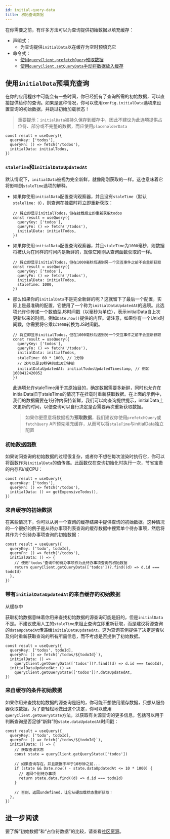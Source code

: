 ```yaml
---
id: initial-query-data
title: 初始查询数据
---
```


在你需要之前，有许多方法可以为查询提供初始数据以填充缓存：

- 声明式：
  - 为查询提供`initialData`以在缓存为空时预填充它
- 命令式：
  - [使用`queryClient.prefetchQuery`预取数据](../guides/prefetching)
  - [使用`queryClient.setQueryData`手动将数据放入缓存](../guides/prefetching)

## 使用`initialData`预填充查询

在你的应用程序中可能会有一些时间，你已经拥有了查询所需的初始数据，可以直接提供给你的查询。如果是这种情况，你可以使用`config.initialData`选项来设置查询的初始数据，并跳过初始加载状态！

> 重要提示：`initialData`被持久保存到缓存中，因此不建议为此选项提供占位符、部分或不完整的数据，而应使用`placeholderData`

[//]: # '示例'

```tsx
const result = useQuery({
  queryKey: ['todos'],
  queryFn: () => fetch('/todos'),
  initialData: initialTodos,
})
```

[//]: # '示例'

### `staleTime`和`initialDataUpdatedAt`

默认情况下，`initialData`被视为完全新鲜，就像刚刚获取的一样。这也意味着它将影响到`staleTime`选项的解释。

- 如果你使用`initialData`配置查询观察器，并且没有`staleTime`（默认`staleTime: 0`），则查询在挂载时将立即重新获取：

  [//]: # '示例2'

  ```tsx
  // 将立即显示initialTodos，但在挂载后立即重新获取todos
  const result = useQuery({
    queryKey: ['todos'],
    queryFn: () => fetch('/todos'),
    initialData: initialTodos,
  })
  ```

  [//]: # '示例2'

- 如果你使用`initialData`配置查询观察器，并且`staleTime`为`1000`毫秒，则数据将被认为在同样的时间内是新鲜的，就像它刚刚从查询函数获取的一样。

  [//]: # '示例3'

  ```tsx
  // 将立即显示initialTodos，但在1000毫秒后遇到另一个交互事件之前不会重新获取
  const result = useQuery({
    queryKey: ['todos'],
    queryFn: () => fetch('/todos'),
    initialData: initialTodos,
    staleTime: 1000,
  })
  ```

  [//]: # '示例3'

- 那么如果你的`initialData`不是完全新鲜的呢？这就留下了最后一个配置，实际上是最准确的配置，它使用了一个称为`initialDataUpdatedAt`的选项。此选项允许你传递一个数值型JS时间戳（以毫秒为单位），表示initialData自上次更新以来的时间，例如`Date.now()`提供的内容。请注意，如果你有一个Unix时间戳，你需要将它乘以`1000`转换为JS时间戳。

  [//]: # '示例4'

  ```tsx
  // 将立即显示initialTodos，但在1000毫秒后遇到另一个交互事件之前不会重新获取
  const result = useQuery({
    queryKey: ['todos'],
    queryFn: () => fetch('/todos'),
    initialData: initialTodos,
    staleTime: 60 * 1000, // 1分钟
    // 这可以是10秒钟前或10分钟前
    initialDataUpdatedAt: initialTodosUpdatedTimestamp, // 例如 1608412420052
  })
  ```

  [//]: # '示例4'

  此选项允许staleTime用于其原始目的，确定数据需要多新鲜，同时也允许在initialData旧于staleTime的情况下在挂载时重新获取数据。在上面的示例中，我们的数据需要在1分钟内保持新鲜，我们可以向查询提供提示，initialData上次更新的时间，以便查询可以自行决定是否需要再次重新获取数据。

  > 如果你更愿意将数据视为**预取数据**，我们建议你使用`prefetchQuery`或`fetchQuery` API预先填充缓存，从而可以将`staleTime`与initialData独立配置

### 初始数据函数

如果访问查询的初始数据的过程很复杂，或者你不想在每次渲染时执行它，你可以将函数作为`initialData`的值传递。此函数仅在查询初始化时执行一次，节省宝贵的内存和/或CPU：

[//]: # '示例5'

```tsx
const result = useQuery({
  queryKey: ['todos'],
  queryFn: () => fetch('/todos'),
  initialData: () => getExpensiveTodos(),
})
```

[//]: # '示例5'

### 来自缓存的初始数据

在某些情况下，你可以从另一个查询的缓存结果中提供查询的初始数据。这种情况的一个很好的例子是从待办事项列表查询的缓存数据中搜索单个待办事项，然后将其作为个别待办事项查询的初始数据：

[//]: # '示例6'

```tsx
const result = useQuery({
  queryKey: ['todo', todoId],
  queryFn: () => fetch('/todos'),
  initialData: () => {
    // 使用'todos'查询中的待办事项作为此待办事项查询的初始数据
    return queryClient.getQueryData(['todos'])?.find((d) => d.id === todoId)
  },
})
```

[//]: # '示例6'

### 带有`initialDataUpdatedAt`的来自缓存的初始数据

从缓存中

获取初始数据意味着你用来查找初始数据的源查询可能是旧的，但是`initialData`不是。不建议使用人工的`staleTime`来阻止查询立即重新获取，而是建议将源查询的`dataUpdatedAt`传递给`initialDataUpdatedAt`。这为查询实例提供了决定是否以及何时重新获取查询的所有所需信息，而不考虑是否提供了初始数据。

[//]: # '示例7'

```tsx
const result = useQuery({
  queryKey: ['todos', todoId],
  queryFn: () => fetch(`/todos/${todoId}`),
  initialData: () =>
    queryClient.getQueryData(['todos'])?.find((d) => d.id === todoId),
  initialDataUpdatedAt: () =>
    queryClient.getQueryState(['todos'])?.dataUpdatedAt,
})
```

[//]: # '示例7'

### 来自缓存的条件初始数据

如果你用来查找初始数据的源查询是旧的，你可能不想使用缓存数据，只想从服务器获取数据。为了更轻松地做出这个决定，你可以使用`queryClient.getQueryState`方法，以获取有关源查询的更多信息，包括可以用于判断查询是否足够“新鲜”的`state.dataUpdatedAt`时间戳：

[//]: # '示例8'

```tsx
const result = useQuery({
  queryKey: ['todo', todoId],
  queryFn: () => fetch(`/todos/${todoId}`),
  initialData: () => {
    // 获取查询状态
    const state = queryClient.getQueryState(['todos'])

    // 如果查询存在，并且数据不早于10秒钟之前...
    if (state && Date.now() - state.dataUpdatedAt <= 10 * 1000) {
      // 返回个别待办事项
      return state.data.find((d) => d.id === todoId)
    }

    // 否则，返回undefined，让它从硬加载状态重新获取！
  },
})
```

[//]: # '示例8'
[//]: # 'Materials'

## 进一步阅读

要了解“初始数据”和“占位符数据”的比较，请查看[社区资源](../community/tkdodos-blog#9-placeholder-and-initial-data-in-react-query)。

[//]: # 'Materials'
